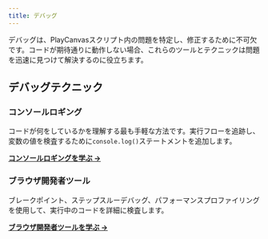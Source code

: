 ```yaml
---
title: デバッグ
---
```


デバッグは、PlayCanvasスクリプト内の問題を特定し、修正するために不可欠です。コードが期待通りに動作しない場合、これらのツールとテクニックは問題を迅速に見つけて解決するのに役立ちます。

## デバッグテクニック

### コンソールロギング

コードが何をしているかを理解する最も手軽な方法です。実行フローを追跡し、変数の値を検査するために`console.log()`ステートメントを追加します。

**[コンソールロギングを学ぶ →](./console-logging.md)**

### ブラウザ開発者ツール

ブレークポイント、ステップスルーデバッグ、パフォーマンスプロファイリングを使用して、実行中のコードを詳細に検査します。

**[ブラウザ開発者ツールを学ぶ →](./browser-dev-tools.md)**
